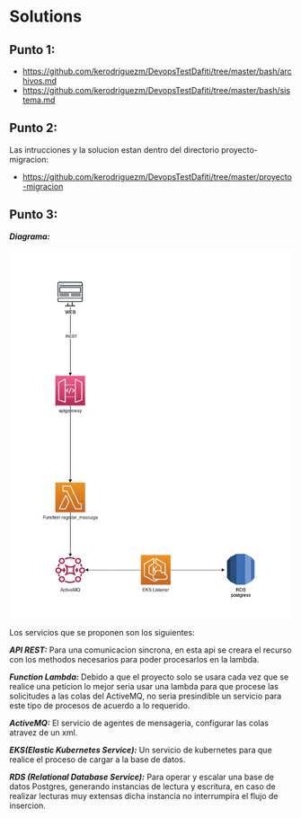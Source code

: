 # Solutions

## Punto 1:
- https://github.com/kerodriguezm/DevopsTestDafiti/tree/master/bash/archivos.md
- https://github.com/kerodriguezm/DevopsTestDafiti/tree/master/bash/sistema.md

## Punto 2:
Las intrucciones y la solucion estan dentro del directorio  proyecto-migracion:
- https://github.com/kerodriguezm/DevopsTestDafiti/tree/master/proyecto-migracion

## Punto 3:

***Diagrama:***

![alt text](https://github.com/kerodriguezm/DevopsTestDafiti/blob/master/diagrams/Diagrama.png)

Los servicios que se proponen son los siguientes:

***API REST:*** Para una comunicacion sincrona, en esta api se creara el recurso con los methodos necesarios para poder procesarlos en la lambda.

***Function Lambda:*** Debido a que el proyecto solo se usara cada vez que se realice una peticion lo mejor seria usar una lambda para que procese las solicitudes a las colas del ActiveMQ, 
no seria presindible un servicio para este tipo de procesos de acuerdo a lo requerido.

***ActiveMQ:*** El servicio de agentes de mensageria, configurar las colas atravez de un xml.

***EKS(Elastic Kubernetes Service):*** Un servicio de kubernetes para que realice el proceso de cargar a la base de datos.

***RDS (Relational Database Service):*** Para operar y escalar una base de datos Postgres, generando instancias de lectura y escritura,
en caso de realizar lecturas muy extensas dicha instancia no interrumpira el flujo de insercion.